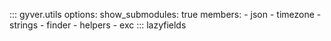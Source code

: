 ::: gyver.utils
    options:
        show_submodules: true
        members:
            - json
            - timezone
            - strings
            - finder
            - helpers
            - exc
::: lazyfields
